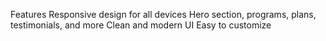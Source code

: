 Features
Responsive design for all devices
Hero section, programs, plans, testimonials, and more
Clean and modern UI
Easy to customize
